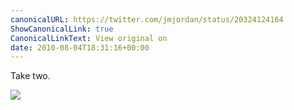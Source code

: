 ```yaml
---
canonicalURL: https://twitter.com/jmjordan/status/20324124164
ShowCanonicalLink: true
CanonicalLinkText: View original on
date: 2010-08-04T18:31:16+00:00
---
```

Take two.

![](/images/20324124164-140408084.jpg)
